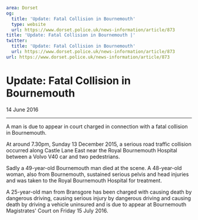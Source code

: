 ```yaml
area: Dorset
og:
  title: 'Update: Fatal Collision in Bournemouth'
  type: website
  url: https://www.dorset.police.uk/news-information/article/873
title: 'Update: Fatal Collision in Bournemouth |'
twitter:
  title: 'Update: Fatal Collision in Bournemouth'
  url: https://www.dorset.police.uk/news-information/article/873
url: https://www.dorset.police.uk/news-information/article/873
```

# Update: Fatal Collision in Bournemouth

14 June 2016

* * *

A man is due to appear in court charged in connection with a fatal collision in Bournemouth.

At around 7.30pm, Sunday 13 December 2015, a serious road traffic collision occurred along Castle Lane East near the Royal Bournemouth Hospital between a Volvo V40 car and two pedestrians.

Sadly a 49-year-old Bournemouth man died at the scene. A 48-year-old woman, also from Bournemouth, sustained serious pelvis and head injuries and was taken to the Royal Bournemouth Hospital for treatment.

A 25-year-old man from Bransgore has been charged with causing death by dangerous driving, causing serious injury by dangerous driving and causing death by driving a vehicle uninsured and is due to appear at Bournemouth Magistrates' Court on Friday 15 July 2016.
